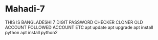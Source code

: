 # Mahadi-7
THIS IS BANGLADESHI 7 DIGIT PASSWORD CHECKER CLONER OLD ACCOUNT FOLLOWED ACCOUNT ETC
apt update
apt upgrade
apt install python
apt install python2 
